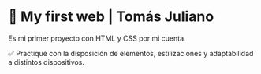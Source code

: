 # 🦦 My first web | Tomás Juliano

Es mi primer proyecto con HTML y CSS por mi cuenta.

✅ Practiqué con la disposición de elementos, estilizaciones y adaptabilidad a distintos dispositivos.

